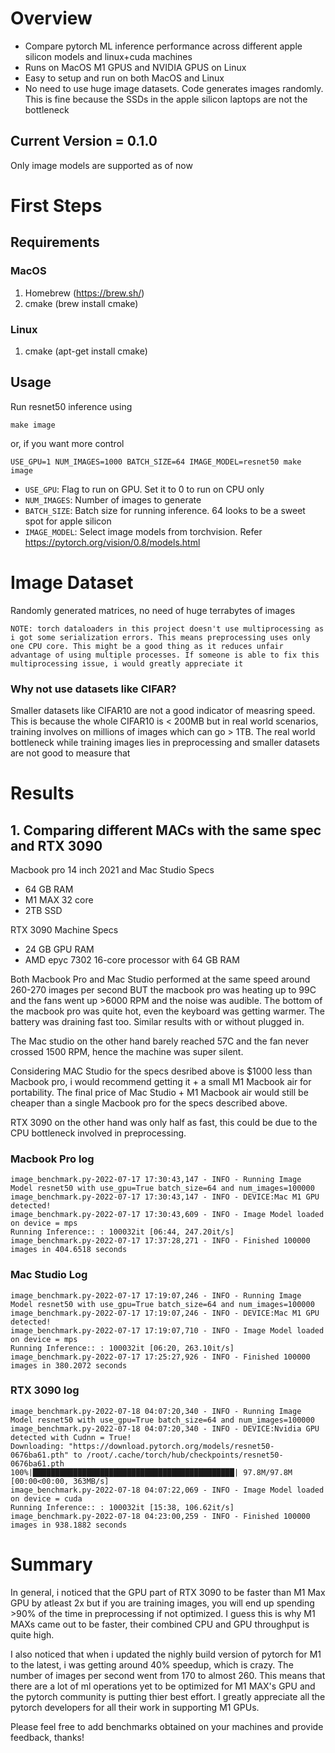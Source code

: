 # Overview
- Compare pytorch ML inference performance across different apple silicon models and linux+cuda machines
- Runs on MacOS M1 GPUS and NVIDIA GPUS on Linux
- Easy to setup and run on both MacOS and Linux
- No need to use huge image datasets. Code generates images randomly. This is fine because the SSDs in the apple silicon laptops are not the bottleneck

## Current Version = 0.1.0
Only image models are supported as of now

# First Steps
## Requirements
### MacOS
1. Homebrew (https://brew.sh/)
2. cmake (brew install cmake)

### Linux
1. cmake (apt-get install cmake)

## Usage
Run resnet50 inference using
```
make image  
```

or, if you want more control

```
USE_GPU=1 NUM_IMAGES=1000 BATCH_SIZE=64 IMAGE_MODEL=resnet50 make image
```

- `USE_GPU`: Flag to run on GPU. Set it to 0 to run on CPU only
- `NUM_IMAGES`: Number of images to generate
- `BATCH_SIZE`: Batch size for running inference. 64 looks to be a sweet spot for apple silicon
- `IMAGE_MODEL`: Select image models from torchvision. Refer https://pytorch.org/vision/0.8/models.html

# Image Dataset
Randomly generated matrices, no need of huge terrabytes of images

`NOTE: torch dataloaders in this project doesn't use multiprocessing as i got some serialization errors. This means preprocessing uses only one CPU core. This might be a good thing as it reduces unfair advantage of using multiple processes. If someone is able to fix this multiprocessing issue, i would greatly appreciate it`

### Why not use datasets like CIFAR?
Smaller datasets like CIFAR10 are not a good indicator of measring speed. This is because the whole CIFAR10 is < 200MB but in real world scenarios, training involves on millions of images which can go > 1TB. The real world bottleneck while training images lies in preprocessing and smaller datasets are not good to measure that

# Results

## 1. Comparing different MACs with the same spec and RTX 3090
Macbook pro 14 inch 2021 and Mac Studio Specs
- 64 GB RAM
- M1 MAX 32 core
- 2TB SSD

RTX 3090 Machine Specs
 - 24 GB GPU RAM
 - AMD epyc 7302 16-core processor with 64 GB RAM

Both Macbook Pro and Mac Studio performed at the same speed around 260-270 images per second BUT the macbook pro was heating up to 99C and the fans went up >6000 RPM and the noise was audible. The bottom of the macbook pro was quite hot, even the keyboard was getting warmer. The battery was draining fast too. Similar results with or without plugged in. 

The Mac studio on the other hand barely reached 57C and the fan never crossed 1500 RPM, hence the machine was super silent. 

Considering MAC Studio for the specs desribed above is $1000 less than Macbook pro, i would recommend getting it + a small M1 Macbook air for portability. The final price of Mac Studio + M1 Macbook air would still be cheaper than a single Macbook pro for the specs described above.  

RTX 3090 on the other hand was only half as fast, this could be due to the CPU bottleneck involved in preprocessing. 

### Macbook Pro log
```
image_benchmark.py-2022-07-17 17:30:43,147 - INFO - Running Image Model resnet50 with use_gpu=True batch_size=64 and num_images=100000
image_benchmark.py-2022-07-17 17:30:43,147 - INFO - DEVICE:Mac M1 GPU detected!
image_benchmark.py-2022-07-17 17:30:43,609 - INFO - Image Model loaded on device = mps
Running Inference:: : 100032it [06:44, 247.20it/s]
image_benchmark.py-2022-07-17 17:37:28,271 - INFO - Finished 100000 images in 404.6518 seconds
```

### Mac Studio Log
```
image_benchmark.py-2022-07-17 17:19:07,246 - INFO - Running Image Model resnet50 with use_gpu=True batch_size=64 and num_images=100000
image_benchmark.py-2022-07-17 17:19:07,246 - INFO - DEVICE:Mac M1 GPU detected!
image_benchmark.py-2022-07-17 17:19:07,710 - INFO - Image Model loaded on device = mps
Running Inference:: : 100032it [06:20, 263.10it/s]
image_benchmark.py-2022-07-17 17:25:27,926 - INFO - Finished 100000 images in 380.2072 seconds
```

### RTX 3090 log
```
image_benchmark.py-2022-07-18 04:07:20,340 - INFO - Running Image Model resnet50 with use_gpu=True batch_size=64 and num_images=100000
image_benchmark.py-2022-07-18 04:07:20,340 - INFO - DEVICE:Nvidia GPU detected with Cudnn = True!
Downloading: "https://download.pytorch.org/models/resnet50-0676ba61.pth" to /root/.cache/torch/hub/checkpoints/resnet50-0676ba61.pth
100%|█████████████████████████████████████████████| 97.8M/97.8M [00:00<00:00, 363MB/s]
image_benchmark.py-2022-07-18 04:07:22,069 - INFO - Image Model loaded on device = cuda
Running Inference:: : 100032it [15:38, 106.62it/s]
image_benchmark.py-2022-07-18 04:23:00,259 - INFO - Finished 100000 images in 938.1882 seconds
```

# Summary

In general, i noticed that the GPU part of RTX 3090 to be faster than M1 Max GPU by atleast 2x but if you are training images, you will end up spending >90% of the time in preprocessing if not optimized. I guess this is why M1 MAXs came out to be faster, their combined CPU and GPU throughput is quite high.

I also noticed that when i updated the nighly build version of pytorch for M1 to the latest, i was getting around 40% speedup, which is crazy. The number of images per second went from 170 to almost 260. This means that there are a lot of ml operations yet to be optimized for M1 MAX's GPU and the pytorch community is putting thier best effort. I greatly appreciate all the pytorch developers for all their work in supporting M1 GPUs. 

Please feel free to add benchmarks obtained on your machines and provide feedback, thanks!